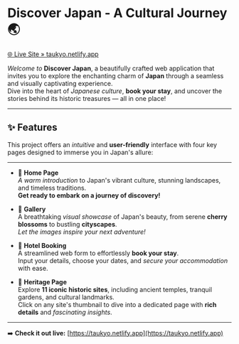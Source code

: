 # **Discover Japan - A Cultural Journey** 🌏  
[🌐 Live Site » taukyo.netlify.app](https://taukyo.netlify.app)

_Welcome to_ **Discover Japan**, a beautifully crafted web application that invites you to explore the enchanting charm of **Japan** through a seamless and visually captivating experience.  
Dive into the heart of _Japanese culture_, **book your stay**, and uncover the stories behind its historic treasures — all in one place!

---

## ✨ **Features**
This project offers an _intuitive_ and **user-friendly** interface with four key pages designed to immerse you in Japan's allure:

---

- 🗼 **Home Page**  
  _A warm introduction_ to Japan's vibrant culture, stunning landscapes, and timeless traditions.  
  **Get ready to embark on a journey of discovery!**

- 📸 **Gallery**  
  A breathtaking _visual showcase_ of Japan's beauty, from serene **cherry blossoms** to bustling **cityscapes**.  
  _Let the images inspire your next adventure!_

- 🏨 **Hotel Booking**  
  A streamlined web form to effortlessly **book your stay**.  
  Input your details, choose your dates, and _secure your accommodation_ with ease.

- 🏯 **Heritage Page**  
  Explore **11 iconic historic sites**, including ancient temples, tranquil gardens, and cultural landmarks.  
  Click on any site's thumbnail to dive into a dedicated page with **rich details** and _fascinating insights_.

_ _ _

➡️ **Check it out live:** [https://taukyo.netlify.app](https://taukyo.netlify.app)
